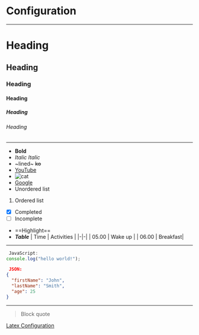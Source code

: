 # Configuration
***
# Heading
## Heading
### Heading
#### Heading
##### Heading
###### Heading
___
- **Bold**
- *Italic* _Italic_
- ~lined~ ~~ko~~
- [YouTube](https://youtube.com)
- ![cat](https://encrypted-tbn0.gstatic.com/images?q=tbn:ANd9GcRUA4pQtdrwad2D2s2VCRTdMmxDajAkpF5g9DTFV_5G8ML6U8FdXzI5WZU&s=10)
- [Google](https://google.com)
- Unordered list
1. Ordered list
- [x] Completed
- [ ] Incomplete
+ ==Highlight==
+ _**Table**_
| Time | Activities |
|-|-|
| 05.00 | Wake up |
| 06.00 | Breakfast|
___
```javascript
 JavaScript:
console.log("hello world!");
```
```JSON
 JSON:
{
  "firstName": "John",
  "lastName": "Smith",
  "age": 25
}
```
---
> Block quote

[Latex Configuration](/others/latexconfig.md)
